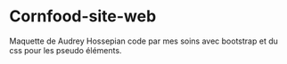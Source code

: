 # Cornfood-site-web

Maquette de Audrey Hossepian code par mes soins avec bootstrap et du css pour les pseudo éléments.